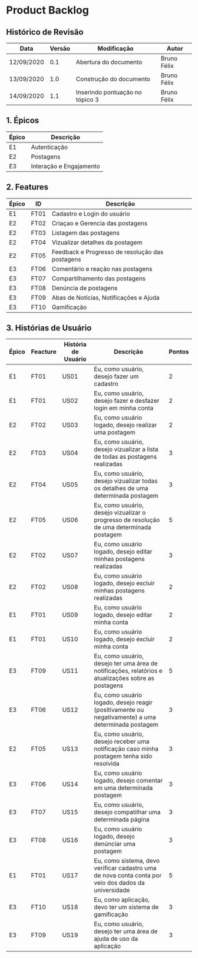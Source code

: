 # Product Backlog

## Histórico de Revisão

| **Data** | **Versão** | **Modificação** | **Autor** |
| --- | --- | --- | --- |
| 12/09/2020 | 0.1 | Abertura do documento               | Bruno Félix |
| 13/09/2020 | 1.0 | Construção do documento             | Bruno Félix |
| 14/09/2020 | 1.1 | Inserindo pontuação no tópico 3     | Bruno Félix |


## 1. Épicos

| **Épico** | **Descrição** |
| --- | --- |
| E1 | Autenticação |
| E2 | Postagens |
| E3 | Interação e Engajamento |


## 2. Features

| **Épico** | **ID** | **Descrição** |
| --- | --- | --- |
| E1 | FT01 | Cadastro e Login do usuário |
| E2 | FT02 | Criaçao e Gerencia das postagens |
| E2 | FT03 | Listagem das postagens |
| E2 | FT04 | Vizualizar detalhes da postagem |
| E2 | FT05 | Feedback e Progresso de resolução das postagens |
| E3 | FT06 | Comentário e reação nas postagens |
| E3 | FT07 | Compartilhamento das postagens |
| E3 | FT08 | Denúncia de postagens |
| E3 | FT09 | Abas de Notícias, Notificações e Ajuda |
| E3 | FT10 | Gamificação |
 

## 3. Histórias de Usuário

| **Épico** | **Feacture** | **História de Usuário** | **Descrição** | **Pontos** |
| --- | --- | --- | --- | --- |
| E1 | FT01 | US01 | Eu, como usuário, desejo fazer um cadastro                                                           | 2 |
| E1 | FT01 | US02 | Eu, como usuário, desejo fazer e desfazer login em minha conta                                       | 2 |
| E2 | FT02 | US03 | Eu, como usuário logado, desejo realizar uma postagem                                                | 2 |
| E2 | FT03 | US04 | Eu, como usuário, desejo vizualizar a lista de todas as postagens realizadas                         | 3 |
| E2 | FT04 | US05 | Eu, como usuário, desejo vizualizar todas os detalhes de uma determinada postagem                    | 3 |
| E2 | FT05 | US06 | Eu, como usuário, desejo vizualizar o progresso de resolução de uma determinada postagem             | 5 |
| E2 | FT02 | US07 | Eu, como usuário logado, desejo editar minhas postagens realizadas                                   | 3 |
| E2 | FT02 | US08 | Eu, como usuário logado, desejo excluir minhas postagens realizadas                                  | 2 |
| E1 | FT01 | US09 | Eu, como usuário logado, desejo editar minha conta                                                   | 2 |
| E1 | FT01 | US10 | Eu, como usuário logado, desejo excluir minha conta                                                  | 2 |
| E3 | FT09 | US11 | Eu, como usuário, desejo ter uma área de notificações, relatórios e atualizações sobre as postagens  | 5 |
| E3 | FT06 | US12 | Eu, como usuário logado, desejo reagir (positivamente ou negativamente) a uma determinada postagem   | 3 |
| E2 | FT05 | US13 | Eu, como usuário, desejo receber uma notificação caso minha postagem tenha sido resolvida            | 3 |
| E3 | FT06 | US14 | Eu, como usuário logado, desejo comentar em uma determinada postagem                                 | 3 |
| E3 | FT07 | US15 | Eu, como usuário, desejo compatilhar uma determinada página                                          | 3 |
| E3 | FT08 | US16 | Eu, como usuário logado, desejo denúnciar uma postagem                                               | 3 |
| E1 | FT01 | US17 | Eu, como sistema, devo verificar cadastro uma de nova conta conta por veio dos dados da universidade | 5 | 
| E3 | FT10 | US18 | Eu, como aplicação, devo ter um sistema de gamificação                                               | 3 |
| E3 | FT09 | US19 | Eu, como usuário, desejo ter uma área de ajuda de uso da aplicação                                   | 3 |